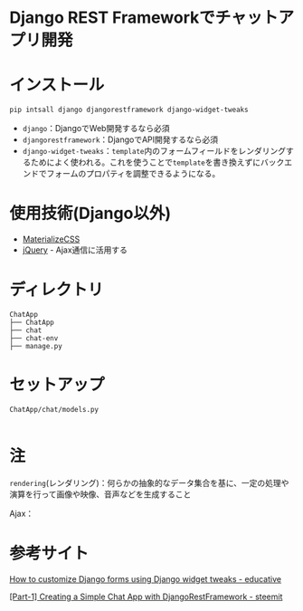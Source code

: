 # Django REST Frameworkでチャットアプリ開発

# インストール

```powershell
pip intsall django djangorestframework django-widget-tweaks
```

* `django`：DjangoでWeb開発するなら必須
* `djangorestframework`：DjangoでAPI開発するなら必須
* `django-widget-tweaks`：`template`内のフォームフィールドをレンダリングするためによく使われる。これを使うことで`template`を書き換えずにバックエンドでフォームのプロパティを調整できるようになる。

# 使用技術(Django以外)

* [MaterializeCSS](https://materializecss.com/)
* [jQuery](https://jquery.com/) - Ajax通信に活用する

# ディレクトリ

```
ChatApp
├── ChatApp
├── chat
├── chat-env
├── manage.py
```

# セットアップ

`ChatApp/chat/models.py`

```py

```

# 注

`rendering`(レンダリング)：何らかの抽象的なデータ集合を基に、一定の処理や演算を行って画像や映像、音声などを生成すること

Ajax：

# 参考サイト

[How to customize Django forms using Django widget tweaks - educative](https://www.educative.io/edpresso/how-to-customize-django-forms-using-django-widget-tweaks)

[[Part-1] Creating a Simple Chat App with DjangoRestFramework - steemit](https://steemit.com/utopian-io/@ajmaln/part-1-creating-a-simple-chat-app-with-djangorestframework)
